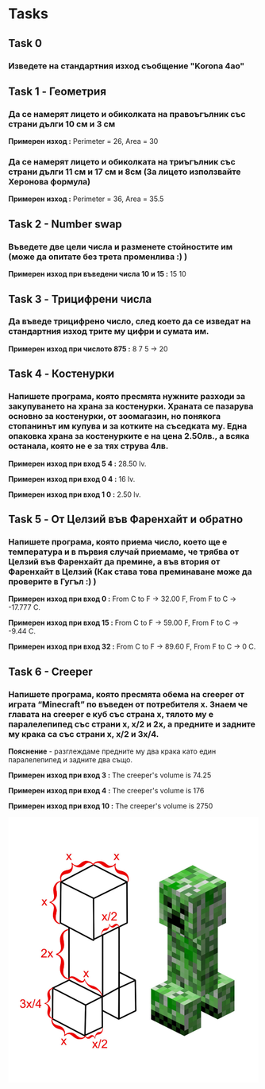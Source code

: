 # Tasks


## Task 0
### Изведете на стандартния изход съобщение "Korona 4ao"

## Task 1 - Геометрия
### Да се намерят лицето и обиколката на правоъгълник със страни дълги 10 см и 3 см

**Примерен изход :** Perimeter = 26, Area = 30

### Да се намерят лицето и обиколката на триъгълник със страни дълги 11 см и 17 см и 8см (За лицето използвайте Херонова формула)

**Примерен изход :** Perimeter = 36, Area = 35.5

## Task 2 - Number swap
### Въведете две цели числа и разменете стойностите им (може да опитате без трета променлива :) )

**Примерен изход при въведени числа 10 и 15 :** 15 10

## Task 3 - Трицифрени числа
### Да въведе трицифрено число, след което да се изведат на стандартния изход трите му цифри и сумата им.

**Примерен изход при числото 875 :** 8 7 5 -> 20

## Task 4 - Костенурки
### Напишете програма, която пресмята нужните разходи за закупуването на храна за костенурки. Храната се пазарува основно за костенурки, от зоомагазин, но понякога стопанинът им купува и за котките на съседката му. Една опаковка храна за костенурките е на цена 2.50лв., а всяка останала, която не е за тях струва 4лв.

**Примерен изход при вход 5 4 :** 28.50 lv.

**Примерен изход при вход 0 4 :** 16 lv.

**Примерен изход при вход 1 0 :** 2.50 lv.

## Task 5 - От Целзий във Фаренхайт и обратно
### Напишете програма, която приема число, което ще е температура и в първия случай приемаме, че трябва от Целзий във Фаренхайт да премине, а във втория от Фаренхайт в Целзий (Как става това преминаване може да проверите в Гугъл :) )  

**Примерен изход при вход 0 :** From C to F -> 32.00 F, From F to C -> -17.777 C.

**Примерен изход при вход 15 :** From C to F -> 59.00 F, From F to C -> -9.44 C.

**Примерен изход при вход 32 :** From C to F -> 89.60 F, From F to C -> 0 C.

## Task 6 - Creeper
### Напишете програма, която пресмята обема на creeper от играта “Minecraft” по въведен от потребителя x. Знаем че главата нa creeper е куб със страна x, тялото му е паралелепипед със страни x, x/2 и 2x, a предните и задните му крака са със страни x, x/2 и 3x/4.
**Пояснение** - разглеждаме предните му два крака като един паралелепипед и задните два също.

**Примерен изход при вход 3 :** The creeper's volume is 74.25

**Примерен изход при вход 4 :** The creeper's volume is 176

**Примерен изход при вход 10 :** The creeper's volume is 2750

![](images/task-6-image.jpg) &nbsp;&nbsp;&nbsp;&nbsp;&nbsp;&nbsp;&nbsp;&nbsp;&nbsp;&nbsp;&nbsp;&nbsp;&nbsp;&nbsp;&nbsp;&nbsp;&nbsp;&nbsp;&nbsp;&nbsp;&nbsp;&nbsp;&nbsp;&nbsp;&nbsp;&nbsp;&nbsp;&nbsp;&nbsp;&nbsp;&nbsp;&nbsp;
